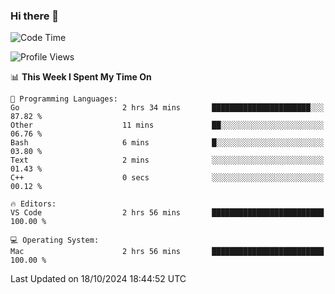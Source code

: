 ### Hi there 👋

<!--START_SECTION:waka-->
![Code Time](http://img.shields.io/badge/Code%20Time-793%20hrs%2033%20mins-blue)

![Profile Views](http://img.shields.io/badge/Profile%20Views-1-blue)

📊 **This Week I Spent My Time On** 

```text
💬 Programming Languages: 
Go                       2 hrs 34 mins       ██████████████████████░░░   87.82 % 
Other                    11 mins             ██░░░░░░░░░░░░░░░░░░░░░░░   06.76 % 
Bash                     6 mins              █░░░░░░░░░░░░░░░░░░░░░░░░   03.80 % 
Text                     2 mins              ░░░░░░░░░░░░░░░░░░░░░░░░░   01.43 % 
C++                      0 secs              ░░░░░░░░░░░░░░░░░░░░░░░░░   00.12 % 

🔥 Editors: 
VS Code                  2 hrs 56 mins       █████████████████████████   100.00 % 

💻 Operating System: 
Mac                      2 hrs 56 mins       █████████████████████████   100.00 % 
```


 Last Updated on 18/10/2024 18:44:52 UTC
<!--END_SECTION:waka-->

<!--
**JackeyHua-SJTU/JackeyHua-SJTU** is a ✨ _special_ ✨ repository because its `README.md` (this file) appears on your GitHub profile.

Here are some ideas to get you started:

- 🔭 I’m currently working on ...
- 🌱 I’m currently learning ...
- 👯 I’m looking to collaborate on ...
- 🤔 I’m looking for help with ...
- 💬 Ask me about ...
- 📫 How to reach me: ...
- 😄 Pronouns: ...
- ⚡ Fun fact: ...
-->
